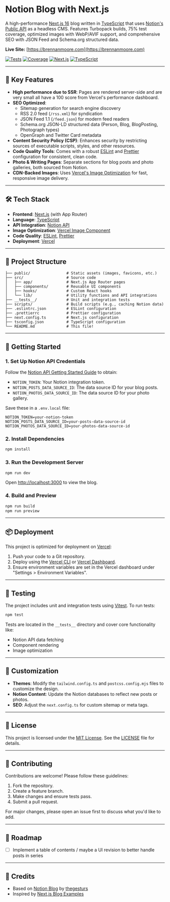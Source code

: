 # Notion Blog with Next.js

A high-performance [Next.js 16](https://nextjs.org/) blog written in [TypeScript](https://www.typescriptlang.org/) that uses [Notion's Public API](https://developers.notion.com) as a headless CMS. Features Turbopack builds, 75% test coverage, optimized images with WebP/AVIF support, and comprehensive SEO with JSON Feed and Schema.org structured data.

**Live Site:** [https://brennanmoore.com](https://brennanmoore.com)

[![Tests](https://img.shields.io/badge/tests-221%20passing-brightgreen)]()
[![Coverage](https://img.shields.io/badge/coverage-75.79%25-green)]()
[![Next.js](https://img.shields.io/badge/Next.js-16.0-black)]()
[![TypeScript](https://img.shields.io/badge/TypeScript-5.9-blue)]()

---

## 🌟 Key Features

- **High performance due to SSR**: Pages are rendered server-side and are very small all have a 100 score from Vercel's performance dashboard.
- **SEO Optimized**:
  - Sitemap generation for search engine discovery
  - RSS 2.0 feed (`/rss.xml`) for syndication
  - JSON Feed 1.1 (`/feed.json`) for modern feed readers
  - Schema.org JSON-LD structured data (Person, Blog, BlogPosting, Photograph types)
  - OpenGraph and Twitter Card metadata
- **Content Security Policy (CSP)**: Enhances security by restricting sources of executable scripts, styles, and other resources.
- **Code Quality Tools**: Comes with a robust [ESLint](https://eslint.org/) and [Prettier](https://prettier.io/) configuration for consistent, clean code.
- **Photo & Writing Pages**: Separate sections for blog posts and photo galleries, both sourced from Notion.
- **CDN-Backed Images**: Uses [Vercel's Image Optimization](https://vercel.com/docs/concepts/edge-network/image-optimization) for fast, responsive image delivery.

---

## 🛠️ Tech Stack

- **Frontend**: [Next.js](https://nextjs.org/) (with App Router)
- **Language**: [TypeScript](https://www.typescriptlang.org/)
- **API Integration**: [Notion API](https://developers.notion.com)
- **Image Optimization**: [Vercel Image Component](https://vercel.com/docs/concepts/edge-network/image-optimization)
- **Code Quality**: [ESLint](https://eslint.org/), [Prettier](https://prettier.io/)
- **Deployment**: [Vercel](https://vercel.com/)

---

## 📁 Project Structure

```
├── public/                # Static assets (images, favicons, etc.)
├── src/                   # Source code
│   ├── app/               # Next.js App Router pages
│   ├── components/        # Reusable UI components
│   ├── hooks/             # Custom React hooks
│   └── lib/               # Utility functions and API integrations
├── __tests__/             # Unit and integration tests
├── scripts/               # Build scripts (e.g., caching Notion data)
├── .eslintrc.json         # ESLint configuration
├── .prettierrc            # Prettier configuration
├── next.config.ts         # Next.js configuration
├── tsconfig.json          # TypeScript configuration
└── README.md              # This file!
```

---

## 🚀 Getting Started

### 1. **Set Up Notion API Credentials**

Follow the [Notion API Getting Started Guide](https://developers.notion.com/docs/getting-started) to obtain:

- `NOTION_TOKEN`: Your Notion integration token.
- `NOTION_POSTS_DATA_SOURCE_ID`: The data source ID for your blog posts.
- `NOTION_PHOTOS_DATA_SOURCE_ID`: The data source ID for your photo gallery.

Save these in a `.env.local` file:

```env
NOTION_TOKEN=your-notion-token
NOTION_POSTS_DATA_SOURCE_ID=your-posts-data-source-id
NOTION_PHOTOS_DATA_SOURCE_ID=your-photos-data-source-id
```

### 2. **Install Dependencies**

```bash
npm install
```

### 3. **Run the Development Server**

```bash
npm run dev
```

Open [http://localhost:3000](http://localhost:3000) to view the blog.

### 4. **Build and Preview**

```bash
npm run build
npm run preview
```

---

## 📦 Deployment

This project is optimized for deployment on [Vercel](https://vercel.com/):

1. Push your code to a Git repository.
2. Deploy using the [Vercel CLI](https://vercel.com/docs/cli) or [Vercel Dashboard](https://vercel.com/dashboard).
3. Ensure environment variables are set in the Vercel dashboard under "Settings > Environment Variables".

---

## 🧪 Testing

The project includes unit and integration tests using [Vitest](https://vitest.dev/). To run tests:

```bash
npm test
```

Tests are located in the `__tests__` directory and cover core functionality like:

- Notion API data fetching
- Component rendering
- Image optimization

---

## 📌 Customization

- **Themes**: Modify the `tailwind.config.ts` and `postcss.config.mjs` files to customize the design.
- **Notion Content**: Update the Notion databases to reflect new posts or photos.
- **SEO**: Adjust the `next.config.ts` for custom sitemap or meta tags.

---

## 📜 License

This project is licensed under the [MIT License](LICENSE). See the [LICENSE](LICENSE) file for details.

---

## 🤝 Contributing

Contributions are welcome! Please follow these guidelines:

1. Fork the repository.
2. Create a feature branch.
3. Make changes and ensure tests pass.
4. Submit a pull request.

For major changes, please open an issue first to discuss what you'd like to add.

---

## 📌 Roadmap

- [ ] Implement a table of contents / maybe a UI revision to better handle posts in series

---

## 🙏 Credits

- Based on [Notion Blog](https://github.com/thegesturs/notion-blogs) by [thegesturs](https://github.com/thegesturs)
- Inspired by [Next.js Blog Examples](https://github.com/vercel/next.js/tree/canary/examples/blog)
